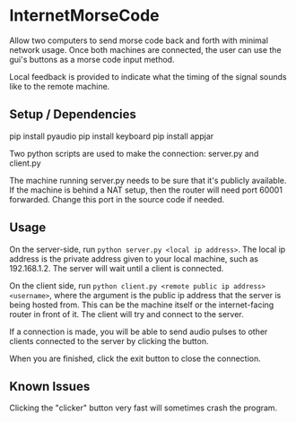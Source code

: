 # InternetMorseCode

Allow two computers to send morse code back and forth with minimal network usage.
Once both machines are connected, the user can use the gui's buttons as a morse code input method.

Local feedback is provided to indicate what the timing of the signal sounds like to the remote machine.

## Setup / Dependencies
pip install pyaudio
pip install keyboard
pip install appjar

Two python scripts are used to make the connection: server.py and client.py

The machine running server.py needs to be sure that it's publicly available.
If the machine is behind a NAT setup, then the router will need port 60001 forwarded.
Change this port in the source code if needed.

## Usage

On the server-side, run `python server.py <local ip address>`. The local ip address is the private
address given to your local machine, such as 192.168.1.2.
The server will wait until a client is connected.

On the client side, run `python client.py <remote public ip address> <username>`,
where the argument is the public ip address that the server is being hosted from.
This can be the machine itself or the internet-facing router in front of it.
The client will try and connect to the server.

If a connection is made, you will be able to send audio pulses to other clients connected to the
server by clicking the button.

When you are finished, click the exit button to close the connection.

## Known Issues

Clicking the "clicker" button very fast will sometimes crash the program.
